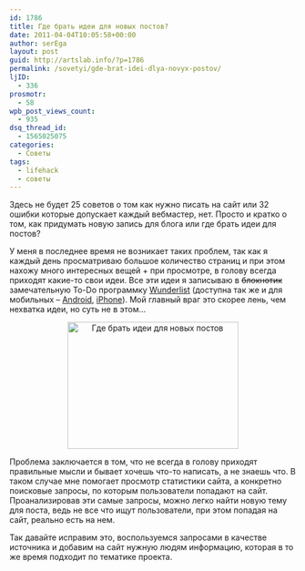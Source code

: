 ```yaml
---
id: 1786
title: Где брать идеи для новых постов?
date: 2011-04-04T10:05:58+00:00
author: serEga
layout: post
guid: http://artslab.info/?p=1786
permalink: /sovetyi/gde-brat-idei-dlya-novyx-postov/
ljID:
  - 336
prosmotr:
  - 58
wpb_post_views_count:
  - 935
dsq_thread_id:
  - 1565025075
categories:
  - Советы
tags:
  - lifehack
  - советы
---
```

Здесь не будет 25 советов о том как нужно писать на сайт или 32 ошибки которые допускает каждый вебмастер, нет. Просто и кратко о том, как придумать новую запись для блога или где брать идеи для постов? 

У меня в последнее время не возникает таких проблем, так как я каждый день просматриваю большое количество страниц и при этом нахожу много интересных вещей + при просмотре, в голову всегда приходят какие-то свои идеи. Все эти идеи я записываю в <del datetime="2011-04-01T14:23:16+00:00">блокнотик</del> замечательную To-Do программку [Wunderlist](http://www.6wunderkinder.com/wunderlist/) (доступна так же и для мобильных &#8211; [Android](http://market.android.com/details?id=com.wunderkinder.wunderlistandroid), [iPhone](http://itunes.apple.com/us/app/wunderlist-to-do-listen/id406644151)). Мой главный враг это скорее лень, чем нехватка идеи, но суть не в этом&#8230;

<center>
  <a href="http://artslab.info/wp-content/uploads/gde_brat_idei_dlya_novih_postov.jpg"><img src="http://artslab.info/wp-content/uploads/gde_brat_idei_dlya_novih_postov-300x223.jpg" alt="Где брать идеи для новых постов" title="gde_brat_idei_dlya_novih_postov" width="300" height="223" class="alignnone size-medium wp-image-1952" /></a>
</center>

Проблема заключается в том, что не всегда в голову приходят правильные мысли и бывает хочешь что-то написать, а не знаешь что. В таком случае мне помогает просмотр статистики сайта, а конкретно поисковые запросы, по которым пользователи попадают на сайт. Проанализировав эти самые запросы, можно легко найти новую тему для поста, ведь не все что ищут пользователи, при этом попадая на сайт, реально есть на нем.
  
Так давайте исправим это, воспользуемся запросами в качестве источника и добавим на сайт нужную людям информацию, которая в то же время подходит по тематике проекта.
